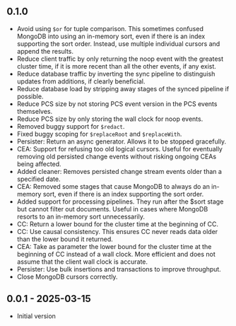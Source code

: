 ## 0.1.0

- Avoid using `$or` for tuple comparison. This sometimes confused MongoDB into using an in-memory sort, even if there is an index supporting the sort order. Instead, use multiple individual cursors and append the results.
- Reduce client traffic by only returning the noop event with the greatest cluster time, if it is more recent than all the other events, if any exist.
- Reduce database traffic by inverting the sync pipeline to distinguish updates from additions, if clearly beneficial.
- Reduce database load by stripping away stages of the synced pipeline if possible.
- Reduce PCS size by not storing PCS event version in the PCS events themselves.
- Reduce PCS size by only storing the wall clock for noop events.
- Removed buggy support for `$redact`.
- Fixed buggy scoping for `$replaceRoot` and `$replaceWith`.
- Persister: Return an async generator. Allows it to be stopped gracefully.
- CEA: Support for refusing too old logical cursors. Useful for eventually removing old persisted change events without risking ongoing CEAs being affected.
- Added cleaner: Removes persisted change stream events older than a specified date.
- CEA: Removed some stages that cause MongoDB to always do an in-memory sort, even if there is an index supporting the sort order.
- Added support for processing pipelines. They run after the $sort stage but cannot filter out documents. Useful in cases where MongoDB resorts to an in-memory sort unnecessarily.
- CC: Return a lower bound for the cluster time at the beginning of CC.
- CC: Use causal consistency. This ensures CC never reads data older than the lower bound it returned.
- CEA: Take as parameter the lower bound for the cluster time at the beginning of CC instead of a wall clock. More efficient and does not assume that the client wall clock is accurate.
- Persister: Use bulk insertions and transactions to improve throughput.
- Close MongoDB cursors correctly.

## 0.0.1 - 2025-03-15

- Initial version
